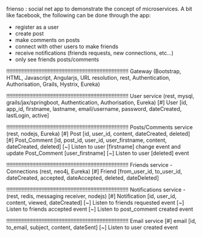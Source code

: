 
frienso : social net app to demonstrate the concept of microservices. 
A bit like facebook, the following can be done through the app:
- register as a user 
- create post
- make comments on posts
- connect with other users to make friends
- receive notifications (friends requests, new connections, etc...)
- only see friends posts/comments

!!!!!!!!!!!!!!!!!!!!!!!!!!!!!!!!!!!!!!!!!!!!!!!!!!!!!!!!!!!!!!!!!!!!!!!!!!!!!!!!
Gateway (Bootstrap, HTML, Javascript, Angularjs, URL resolution, rest, Authentication, Authorisation, Grails, Hystrix, Eureka)

!!!!!!!!!!!!!!!!!!!!!!!!!!!!!!!!!!!!!!!!!!!!!!!!!!!!!!!!!!!!!!!!!!!!!!!!!!!!!!!!
User service (rest, mysql, grails/jax/springboot, Authentication, Authorisation, Eureka)
	[#] User [id, app_id, firstname, lastname, email/username, password, dateCreated, lastLogin, active]

!!!!!!!!!!!!!!!!!!!!!!!!!!!!!!!!!!!!!!!!!!!!!!!!!!!!!!!!!!!!!!!!!!!!!!!!!!!!!!!!
Posts/Comments service (rest, nodejs, Eureka)
	[#] Post [id, user_id, content, dateCreated, deleted]
	[#] Post_Comment [id, post_id, user_id, user_firstname, content, dateCreated, deleted]
	[~] Listen to user [firstname] change event and update Post_Comment [user_firstname]
	[~] Listen to user [deleted] event

!!!!!!!!!!!!!!!!!!!!!!!!!!!!!!!!!!!!!!!!!!!!!!!!!!!!!!!!!!!!!!!!!!!!!!!!!!!!!!!!
Friends service - Connections (rest, neo4j, Eureka)
	[#] Friend [from_user_id, to_user_id, dateCreated, accepted, dateAccepted, deleted, dateDeleted]

!!!!!!!!!!!!!!!!!!!!!!!!!!!!!!!!!!!!!!!!!!!!!!!!!!!!!!!!!!!!!!!!!!!!!!!!!!!!!!!!
Notifications service - (rest, redis, messaging receiver, nodejs)
	[#] Notification [id, user_id, content, viewed, dateCreated]
	[~] Listen to friends requested event
	[~] Listen to friends accepted event
	[~] Listen to post_comment created event

!!!!!!!!!!!!!!!!!!!!!!!!!!!!!!!!!!!!!!!!!!!!!!!!!!!!!!!!!!!!!!!!!!!!!!!!!!!!!!!!
Email service 
	[#] email [id, to_email, subject, content, dateSent]
	[~] Listen to user created event

